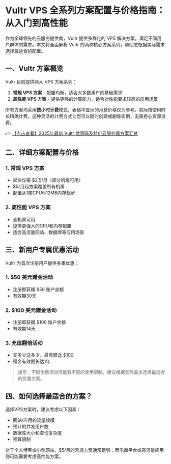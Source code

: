 # Vultr VPS 全系列方案配置与价格指南：从入门到高性能

作为全球领先的云服务提供商，Vultr 提供多样化的 VPS 解决方案，满足不同用户群体的需求。本文将全面解析 Vultr 的两种核心方案系列，帮助您根据实际需求选择最适合的配置。

## 一、Vultr 方案概览

Vultr 目前提供两大 VPS 方案系列：

1. **常规 VPS 方案** - 配置均衡，适合大多数用户的基础需求
2. **高性能 VPS 方案** - 提供更强的计算能力，适合对性能要求较高的应用场景

所有方案均采用**按小时计费**模式，表格中显示的月费价格仅为参考，实际按使用时长精确计费。这种灵活的计费方式让您可以随时创建或删除实例，无需担心资源浪费。

👉 [【点击查看】2025年最新 Vultr 优惠码及特价云服务器方案汇总](https://bit.ly/VuLtr)

## 二、详细方案配置与价格

### 1. 常规 VPS 方案
- 起价仅需 $2.5/月（部分机房可用）
- $5/月起方案覆盖所有机房
- 配置从1核CPU/512MB内存起步

### 2. 高性能 VPS 方案
- 全机房可用
- 提供更强大的CPU和内存配置
- 适合高流量网站、数据库等应用场景

## 三、新用户专属优惠活动

Vultr 为首次注册用户提供多重优惠：

### 1. $50 美元赠金活动
- 注册即获赠 $50 账户余额
- 有效期30天

### 2. $100 美元赠金活动
- 注册即获赠 $100 账户余额
- 有效期14天

### 3. 充值翻倍活动
- 充多少送多少，最高赠送 $100
- 赠金有效期长达1年

> 提示：不同优惠活动可能有不同的使用限制，建议根据实际需求选择最适合的优惠方案。

## 四、如何选择最适合的方案？

选择VPS方案时，建议考虑以下因素：
- 网站/应用的流量规模
- 预计的并发用户数
- 数据库大小和查询复杂度
- 预算限制

对于个人博客或小型网站，$5/月的常规方案通常足够；而电商平台或高流量应用则可能需要考虑高性能方案。